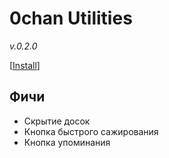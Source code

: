 # 0chan Utilities
*v.0.2.0* 

[<a href="https://github.com/Juribiyan/0chan-utilities/raw/master/es5/0chan-utilities.user.js?v=0.1.3">Install</a>]

## Фичи
* Скрытие досок
* Кнопка быстрого сажирования
* Кнопка упоминания